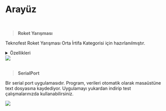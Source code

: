 # Arayüz

<br>

> **Roket Yarışması**

Teknofest Roket Yarışması Orta İrtifa Kategorisi için hazırlanılmıştır.

<details>
<summary>Özellikleri</summary>
 
- C# dili ile Windows Forms uygulamasında yapılmıştır.
- Kayıt işlemini Excel ile yapıyor. 
- Hakem yer istasyonuna veri gönderebiliyor.
- Gelen veriler düzenlenerek veri akışı koyulmuştur.
</details>

<img src="https://user-images.githubusercontent.com/104703949/210269193-1bdf7b89-4bed-4381-8046-e29365784dc5.png">

<br>
<br>

> **SerialPort**

Bir serial port uygulamasıdır. Program, verileri otomatik olarak masaüstüne text dosyasına kaydediyor. Uygulamayı yukardan indirip test çalışmalarınızda kullanabilirsiniz.

<img src="https://user-images.githubusercontent.com/104703949/210268475-33d6483d-4205-447a-9bdf-dc93933e5a08.png" >
